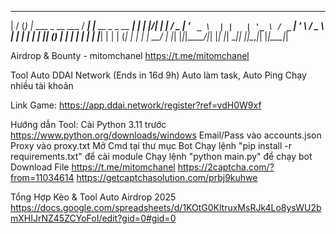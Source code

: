  __  __ _ _                     ____ _                      _ 
|  \/  (_) |_ ___  _ __ ___    / ___| |__   __ _ _ __   ___| |
| |\/| | | __/ _ \| '_ ` _ \  | |   | '_ \ / _` | '_ \ / _ \ |
| |  | | | || (_) | | | | | | | |___| | | | (_| | | | |  __/ |
|_|  |_|_|\__\___/|_| |_| |_|  \____|_| |_|\__,_|_| |_|\___|_|

Airdrop & Bounty - mitomchanel
https://t.me/mitomchanel

Tool Auto DDAI Network (Ends in 16d 9h)
Auto làm task, Auto Ping
Chạy nhiều tài khoản

Link Game: https://app.ddai.network/register?ref=vdH0W9xf

Hướng dẫn Tool:
Cài Python 3.11 trước
https://www.python.org/downloads/windows
Email/Pass vào accounts.json
Proxy vào proxy.txt
Mở Cmd tại thư mục Bot
Chạy lệnh "pip install -r requirements.txt" để cài module
Chạy lệnh "python main.py" để chạy bot
Download File
https://t.me/mitomchanel
https://2captcha.com/?from=11034614
https://getcaptchasolution.com/prbj9kuhwe

Tổng Hợp Kèo & Tool Auto Airdrop 2025
https://docs.google.com/spreadsheets/d/1KOtG0KltruxMsRJk4Lo8ysWU2bmXHIJrNZ45ZCYoFoI/edit?gid=0#gid=0